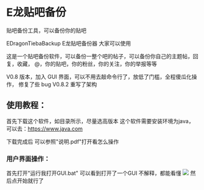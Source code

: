 # E龙贴吧备份
贴吧备份工具，可以备份你的贴吧

EDragonTiebaBackup
E龙贴吧备份器
大家可以使用

这是一个贴吧备份软件，可以备份一整个吧的帖子，可以备份你自己的主题帖，回复，收藏，
@，你的贴吧，你的粉丝，你的关注，你的举报等等

V0.8 版本，加入 GUI 界面，可以不用去敲命令行了，放低了门槛，全程傻瓜化操作，
修复了些 bug
V0.8.2 重写了架构

## 使用教程：
首先下载这个软件，如目录所示，尽量选高版本
这个软件需要安装环境为java，可以去：https://www.java.com

下载完成后
可以参照"说明.pdf"打开看怎么操作

### 用户界面操作：
首先打开"运行我打开GUI.bat"
可以看到打开了一个GUI
不解释，都能看懂
![](https://github.com/EnDragon/EDragon_TiebaBackup/tree/master/describeFiles)
然后点开始就行了

